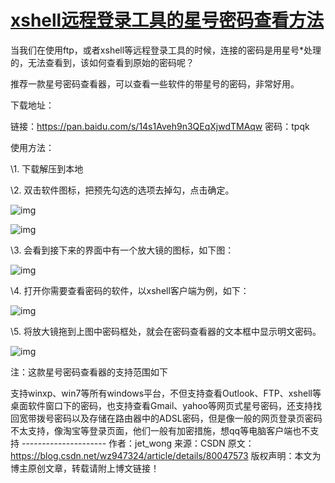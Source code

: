 # [xshell远程登录工具的星号密码查看方法](https://www.cnblogs.com/pyng/p/10242668.html)

当我们在使用ftp，或者xshell等远程登录工具的时候，连接的密码是用星号*处理的，无法查看到，该如何查看到原始的密码呢？

推荐一款星号密码查看器，可以查看一些软件的带星号的密码，非常好用。

下载地址：

链接：https://pan.baidu.com/s/14s1Aveh9n3QEqXjwdTMAqw 密码：tpqk

使用方法：

\1. 下载解压到本地

\2. 双击软件图标，把预先勾选的选项去掉勾，点击确定。

 ![img](https://img2018.cnblogs.com/blog/1370907/201901/1370907-20190109095047858-1819161484.png)

![img](https://img2018.cnblogs.com/blog/1370907/201901/1370907-20190109095224530-2112325710.png)

 

\3. 会看到接下来的界面中有一个放大镜的图标，如下图：

 ![img](https://img2018.cnblogs.com/blog/1370907/201901/1370907-20190109095242077-208728576.png)

 

\4. 打开你需要查看密码的软件，以xshell客户端为例，如下：

 ![img](https://img2018.cnblogs.com/blog/1370907/201901/1370907-20190109095308281-61691994.png)

 

\5. 将放大镜拖到上图中密码框处，就会在密码查看器的文本框中显示明文密码。

 ![img](https://img2018.cnblogs.com/blog/1370907/201901/1370907-20190109095509018-1135502668.png)

 

注：这款星号密码查看器的支持范围如下


支持winxp、win7等所有windows平台，不但支持查看Outlook、FTP、xshell等桌面软件窗口下的密码，也支持查看Gmail、yahoo等网页式星号密码，还支持找回宽带拨号密码以及存储在路由器中的ADSL密码，但是像一般的网页登录页密码不太支持，像淘宝等登录页面，他们一般有加密措施，想qq等电脑客户端也不支持
\--------------------- 
作者：jet_wong 
来源：CSDN 
原文：https://blog.csdn.net/wz947324/article/details/80047573 
版权声明：本文为博主原创文章，转载请附上博文链接！